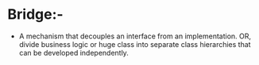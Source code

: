 # Bridge:-

- A mechanism that decouples an interface from an implementation. OR, divide business logic or huge class into separate
  class hierarchies that can be developed independently.
